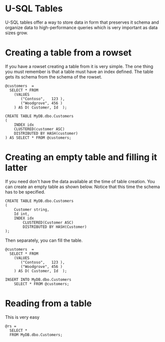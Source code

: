 # U-SQL Tables

U-SQL tables offer a way to store data in form that preserves it schema and organize data to high-performance queries which is very important as data sizes grow.

# Creating a table from a rowset

If you have a rowset creating a table from it is very simple. The one thing you must remember is that a table must have an index defined. The table gets its schema from the schema of the rowset.

```
@customers  = 
  SELECT * FROM 
    (VALUES
       ("Contoso",   123 ),
       ("Woodgrove", 456 )
    ) AS D( Customer, Id  );

CREATE TABLE MyDB.dbo.Customers
( 
    INDEX idx  
    CLUSTERED(customer ASC)
    DISTRIBUTED BY HASH(customer) 
) AS SELECT * FROM @customers;

```

# Creating an empty table and filling it latter

If you need don't have the data available at the time of table creation. You can create an empty table as shown below. Notice that this time the schema has to be specified.

```
CREATE TABLE MyDB.dbo.Customers
( 
    Customer string, 
    Id int, 
    INDEX idx  
        CLUSTERED(Customer ASC)
        DISTRIBUTED BY HASH(Customer) 
);
```

Then separately, you can fill the table.

```
@customers  = 
  SELECT * FROM 
    (VALUES
       ("Contoso",   123 ),
       ("Woodgrove", 456 )
    ) AS D( Customer, Id  );

INSERT INTO MyDB.dbo.Customers
    SELECT * FROM @customers;
```

# Reading from a table

This is very easy

```
@rs = 
  SELECT * 
  FROM MyDB.dbo.Customers;
```
